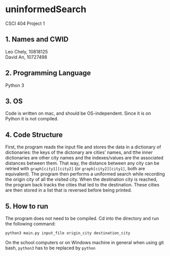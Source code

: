 # uninformedSearch
CSCI 404 Project 1

## 1. Names and CWID
Leo Chely, 10818125\
David An, 10727498

## 2. Programming Language
Python 3

## 3. OS
Code is written on mac, and should be OS-independent. Since it is on Python it is not compiled.

## 4. Code Structure
First, the program reads the input file and stores the data in a dictionary of dictionaries: the keys of the dictonary are cities' names, and tthe inner dictionaries are other city names and the indexes/values 
are the associated distances between them. That way, the distance between any city can be retried with `graph[city1][city2]` (or `graph[city2][city1]`, both are equivalent). The program then performs a 
uniformed search while recording the origin city of all the visited city. When the destination city is reached, the program back tracks the cities that led to the destination. These cities are then stored 
in a list that is reversed before being printed.

## 5. How to run
The program does not need to be compiled. Cd into the directory and run the following command:

`python3 main.py input_file origin_city destination_city`

On the school computers or on Windows machine in general when using git bash, `python3` has to be replaced by `python`  




